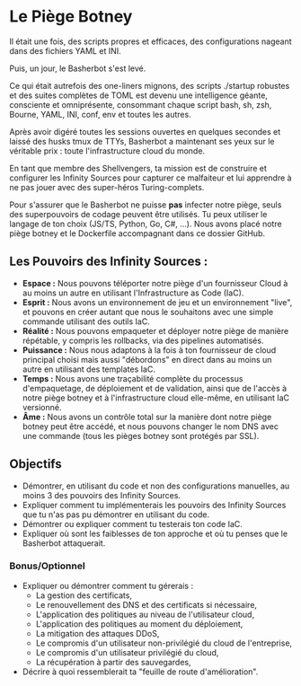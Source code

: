 # Le Piège Botney

Il était une fois, des scripts propres et efficaces, des configurations nageant dans des fichiers YAML et INI.

Puis, un jour, le Basherbot s'est levé.

Ce qui était autrefois des one-liners mignons, des scripts ./startup robustes et des suites complètes de TOML est devenu une intelligence géante, consciente et omniprésente, consommant chaque script bash, sh, zsh, Bourne, YAML, INI, conf, env et toutes les autres.

Après avoir digéré toutes les sessions ouvertes en quelques secondes et laissé des husks tmux de TTYs, Basherbot a maintenant ses yeux sur le véritable prix : toute l'infrastructure cloud du monde.

En tant que membre des Shellvengers, ta mission est de construire et configurer les Infinity Sources pour capturer ce malfaiteur et lui apprendre à ne pas jouer avec des super-héros Turing-complets.

Pour s'assurer que le Basherbot ne puisse **pas** infecter notre piège, seuls des superpouvoirs de codage peuvent être utilisés. Tu peux utiliser le langage de ton choix (JS/TS, Python, Go, C#, ...). Nous avons placé notre piège botney et le Dockerfile accompagnant dans ce dossier GitHub.

## Les Pouvoirs des Infinity Sources :
- **Espace :** Nous pouvons téléporter notre piège d'un fournisseur Cloud à au moins un autre en utilisant l'Infrastructure as Code (IaC).
- **Esprit :** Nous avons un environnement de jeu et un environnement "live", et pouvons en créer autant que nous le souhaitons avec une simple commande utilisant des outils IaC.
- **Réalité :** Nous pouvons empaqueter et déployer notre piège de manière répétable, y compris les rollbacks, via des pipelines automatisés.
- **Puissance :** Nous nous adaptons à la fois à ton fournisseur de cloud principal choisi mais aussi "débordons" en direct dans au moins un autre en utilisant des templates IaC.
- **Temps :** Nous avons une traçabilité complète du processus d'empaquetage, de déploiement et de validation, ainsi que de l'accès à notre piège botney et à l'infrastructure cloud elle-même, en utilisant IaC versionné.
- **Âme :** Nous avons un contrôle total sur la manière dont notre piège botney peut être accédé, et nous pouvons changer le nom DNS avec une commande (tous les pièges botney sont protégés par SSL).

## Objectifs
- Démontrer, en utilisant du code et non des configurations manuelles, au moins 3 des pouvoirs des Infinity Sources.
- Expliquer comment tu implémenterais les pouvoirs des Infinity Sources que tu n'as pas pu démontrer en utilisant du code.
- Démontrer ou expliquer comment tu testerais ton code IaC.
- Expliquer où sont les faiblesses de ton approche et où tu penses que le Basherbot attaquerait.

### Bonus/Optionnel

- Expliquer ou démontrer comment tu gérerais :
  - La gestion des certificats,
  - Le renouvellement des DNS et des certificats si nécessaire,
  - L'application des politiques au niveau de l'utilisateur cloud,
  - L'application des politiques au moment du déploiement,
  - La mitigation des attaques DDoS,
  - Le compromis d'un utilisateur non-privilégié du cloud de l'entreprise,
  - Le compromis d'un utilisateur privilégié du cloud,
  - La récupération à partir des sauvegardes,
- Décrire à quoi ressemblerait ta "feuille de route d'amélioration".